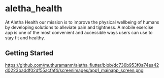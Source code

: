 # aletha_health

At Aletha Health our mission is to improve the physical wellbeing of humans by developing solutions
to alleviate pain and tightness. A mobile exercise app is one of the most convenient and accessible
ways users can use to stay fit and healthy.

## Getting Started

https://github.com/muthuramanm/aletha_flutter/blob/dc736b953f0a74ea42d0223baddf02df55acfaf4/screenimages/app1_mainapp_screen.png
